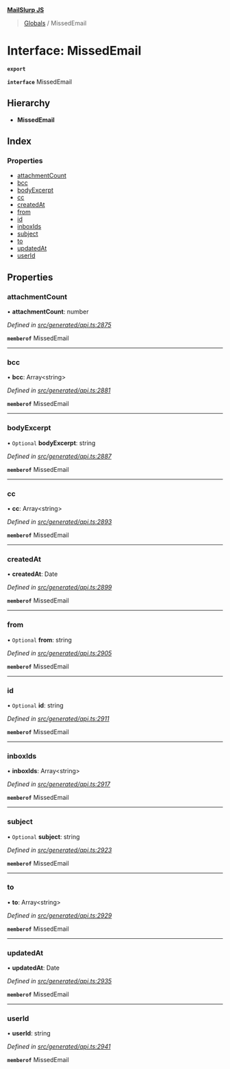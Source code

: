 **[MailSlurp JS](../README.md)**

> [Globals](../README.md) / MissedEmail

# Interface: MissedEmail

**`export`** 

**`interface`** MissedEmail

## Hierarchy

* **MissedEmail**

## Index

### Properties

* [attachmentCount](missedemail.md#attachmentcount)
* [bcc](missedemail.md#bcc)
* [bodyExcerpt](missedemail.md#bodyexcerpt)
* [cc](missedemail.md#cc)
* [createdAt](missedemail.md#createdat)
* [from](missedemail.md#from)
* [id](missedemail.md#id)
* [inboxIds](missedemail.md#inboxids)
* [subject](missedemail.md#subject)
* [to](missedemail.md#to)
* [updatedAt](missedemail.md#updatedat)
* [userId](missedemail.md#userid)

## Properties

### attachmentCount

•  **attachmentCount**: number

*Defined in [src/generated/api.ts:2875](https://github.com/mailslurp/mailslurp-client/blob/730b817/src/generated/api.ts#L2875)*

**`memberof`** MissedEmail

___

### bcc

•  **bcc**: Array\<string>

*Defined in [src/generated/api.ts:2881](https://github.com/mailslurp/mailslurp-client/blob/730b817/src/generated/api.ts#L2881)*

**`memberof`** MissedEmail

___

### bodyExcerpt

• `Optional` **bodyExcerpt**: string

*Defined in [src/generated/api.ts:2887](https://github.com/mailslurp/mailslurp-client/blob/730b817/src/generated/api.ts#L2887)*

**`memberof`** MissedEmail

___

### cc

•  **cc**: Array\<string>

*Defined in [src/generated/api.ts:2893](https://github.com/mailslurp/mailslurp-client/blob/730b817/src/generated/api.ts#L2893)*

**`memberof`** MissedEmail

___

### createdAt

•  **createdAt**: Date

*Defined in [src/generated/api.ts:2899](https://github.com/mailslurp/mailslurp-client/blob/730b817/src/generated/api.ts#L2899)*

**`memberof`** MissedEmail

___

### from

• `Optional` **from**: string

*Defined in [src/generated/api.ts:2905](https://github.com/mailslurp/mailslurp-client/blob/730b817/src/generated/api.ts#L2905)*

**`memberof`** MissedEmail

___

### id

• `Optional` **id**: string

*Defined in [src/generated/api.ts:2911](https://github.com/mailslurp/mailslurp-client/blob/730b817/src/generated/api.ts#L2911)*

**`memberof`** MissedEmail

___

### inboxIds

•  **inboxIds**: Array\<string>

*Defined in [src/generated/api.ts:2917](https://github.com/mailslurp/mailslurp-client/blob/730b817/src/generated/api.ts#L2917)*

**`memberof`** MissedEmail

___

### subject

• `Optional` **subject**: string

*Defined in [src/generated/api.ts:2923](https://github.com/mailslurp/mailslurp-client/blob/730b817/src/generated/api.ts#L2923)*

**`memberof`** MissedEmail

___

### to

•  **to**: Array\<string>

*Defined in [src/generated/api.ts:2929](https://github.com/mailslurp/mailslurp-client/blob/730b817/src/generated/api.ts#L2929)*

**`memberof`** MissedEmail

___

### updatedAt

•  **updatedAt**: Date

*Defined in [src/generated/api.ts:2935](https://github.com/mailslurp/mailslurp-client/blob/730b817/src/generated/api.ts#L2935)*

**`memberof`** MissedEmail

___

### userId

•  **userId**: string

*Defined in [src/generated/api.ts:2941](https://github.com/mailslurp/mailslurp-client/blob/730b817/src/generated/api.ts#L2941)*

**`memberof`** MissedEmail
